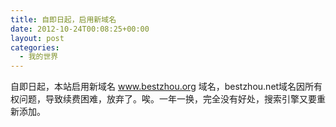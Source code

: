 ```yaml
---
title: 自即日起，启用新域名
date: 2012-10-24T00:08:25+00:00
layout: post
categories:
  - 我的世界
---
```


自即日起，本站启用新域名 www.bestzhou.org 域名，bestzhou.net域名因所有权问题，导致续费困难，放弃了。唉。一年一换，完全没有好处，搜索引擎又要重新添加。